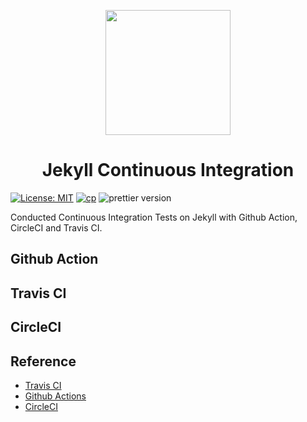 <p align="center" width="300">
   <img align="center" width="200" src="https://upload.wikimedia.org/wikipedia/commons/4/42/Jekyll_%28software%29_Logo.png" />
   <h1 align="center">Jekyll Continuous Integration</h1>
</p>

[![License: MIT](https://img.shields.io/badge/License-MIT-yellow.svg)](https://opensource.org/licenses/MIT)
[![cp](https://img.shields.io/badge/powered%20by-jekyll-red.svg)](https://jekyllrb.com/)
![prettier version](https://img.shields.io/badge/prettier-1.2.0-brightgreen)

Conducted Continuous Integration Tests on Jekyll with Github Action, CircleCI and Travis CI.

## Github Action

## Travis CI

## CircleCI

## Reference

- [Travis CI](https://jekyllrb.com/docs/continuous-integration/travis-ci/)
- [Github Actions](https://jekyllrb.com/docs/continuous-integration/github-actions/)
- [CircleCI](https://jekyllrb.com/docs/continuous-integration/circleci/)
